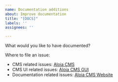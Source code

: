 ```yaml
---
name: Documentation additions
about: Improve documentation
title: "[DOCS]"
labels: ''
assignees: ''

---
```


What would you like to have documented?

Where to file an issue:
- CMS related issues: [Aloia CMS](https://github.com/roelofjan-elsinga/aloia-cms)
- CMS UI related issues: [Aloia CMS GUI](https://github.com/roelofjan-elsinga/aloia-cms-gui)
- Documentation related issues: [Aloia CMS Website](https://github.com/roelofjan-elsinga/aloia-cms-website)
